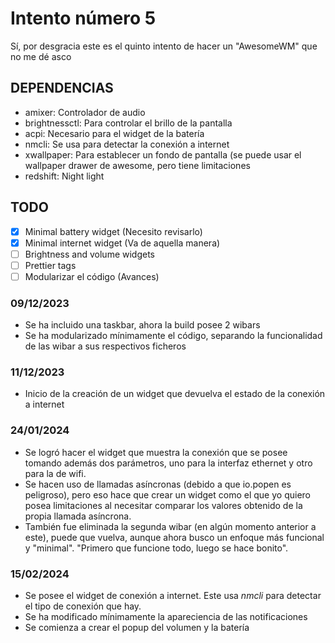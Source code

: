 # Intento número 5
Sí, por desgracia este es el quinto intento de hacer un "AwesomeWM" que no me dé asco

## DEPENDENCIAS
+ amixer: Controlador de audio
+ brightnessctl: Para controlar el brillo de la pantalla
+ acpi: Necesario para el widget de la batería
+ nmcli: Se usa para detectar la conexión a internet
+ xwallpaper: Para establecer un fondo de pantalla (se puede usar el wallpaper drawer de awesome, pero tiene limitaciones
+ redshift: Night light


## TODO
+ [X] Minimal battery widget (Necesito revisarlo)
+ [X] Minimal internet widget (Va de aquella manera)
+ [ ] Brightness and volume widgets
+ [ ] Prettier tags
+ [ ] Modularizar el código (Avances)

### 09/12/2023
+ Se ha incluido una taskbar, ahora la build posee 2 wibars
+ Se ha modularizado mínimamente el código, separando la funcionalidad de las wibar a sus respectivos ficheros

### 11/12/2023
+ Inicio de la creación de un widget que devuelva el estado de la conexión a internet

### 24/01/2024
+ Se logró hacer el widget que muestra la conexión que se posee tomando además dos parámetros, uno para la interfaz ethernet y otro para la de wifi.
+ Se hacen uso de llamadas asíncronas (debido a que io.popen es peligroso), pero eso hace que crear un widget como el que yo quiero posea limitaciones al necesitar comparar los valores obtenido de la propia llamada asíncrona.
+ También fue eliminada la segunda wibar (en algún momento anterior a este), puede que vuelva, aunque ahora busco un enfoque más funcional y "minimal". "Primero que funcione todo, luego se hace bonito".

### 15/02/2024
+ Se posee el widget de conexión a internet. Este usa _nmcli_ para detectar el tipo de conexión que hay.
+ Se ha modificado mínimamente la apareciencia de las notificaciones
+ Se comienza a crear el popup del volumen y la batería
